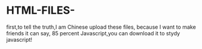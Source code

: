 # HTML-FILES-
first,to tell the truth,I am Chinese
upload these files, because I want to make friends
it can say, 85 percent Javascript,you can download it to stydy javascript!

